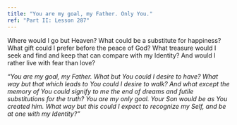 ```yaml
---
title: "You are my goal, my Father. Only You."
ref: "Part II: Lesson 287"
---
```


Where would I go but Heaven? What could be a substitute for happiness?
What gift could I prefer before the peace of God? What treasure would I
seek and find and keep that can compare with my Identity? And would I
rather live with fear than love?

*“You are my goal, my Father. What but You could I desire to have? What
way but that which leads to You could I desire to walk? And what except
the memory of You could signify to me the end of dreams and futile
substitutions for the truth? You are my only goal. Your Son would be as
You created him. What way but this could I expect to recognize my Self,
and be at one with my Identity?”*

